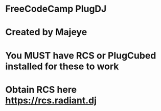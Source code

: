 # FreeCodeCamp PlugDJ
# Created by Majeye


# You MUST have RCS or PlugCubed installed for these to work
# Obtain RCS here https://rcs.radiant.dj
